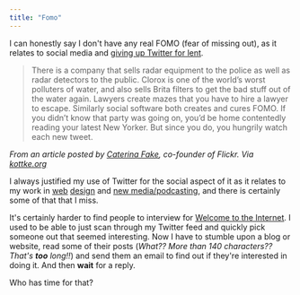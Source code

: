 ```yaml
---
title: "Fomo"
---
```

<p>I can honestly say I don't have any real FOMO (fear of missing out), as it relates to social media and <a href="https://chrisenns.com/2011/03/08/giving-up-twitter-for-lent/">giving up Twitter for lent</a>.</p>
<blockquote><p>There is a company that sells radar equipment to the police as well as radar detectors to the public. Clorox is one of the world’s worst polluters of water, and also sells Brita filters to get the bad stuff out of the water again. Lawyers create mazes that you have to hire a lawyer to escape. Similarly social software both creates and cures FOMO. If you didn’t know that party was going on, you’d be home contentedly reading your latest New Yorker. But since you do, you hungrily watch each new tweet.</p></blockquote>
<p><em>From an article posted by <a href="https://caterina.net/wp-archives/71">Caterina Fake</a>, co-founder of Flickr. Via <a href="https://kottke.org/11/03/the-fear-of-missing-out">kottke.org</a></em></p>
<p>I always justified my use of Twitter for the social aspect of it as it relates to my work in <a href="https://www.lemonproductions.ca">web</a> <a href="https://www.yastech.ca">design</a> and <a href="https://ssktn.com">new media/podcasting</a>, and there is certainly some of that that I miss.</p>
<p>It's certainly harder to find people to interview for <a href="https://ssktn.com/shows/welcome-to-the-internet/">Welcome to the Internet</a>. I used to be able to just scan through my Twitter feed and quickly pick someone out that seemed interesting. Now I have to stumble upon a blog or website, read some of their posts (<em>What?? More than 140 characters?? That's <strong>too</strong> long!!</em>) and send them an email to find out if they're interested in doing it. And then <strong>wait</strong> for a reply.</p>
<p>Who has time for that?</p>
